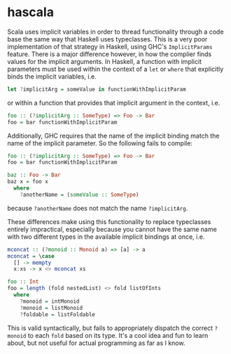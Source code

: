 # hascala
Scala uses implicit variables in order to thread functionality through a code base the same way that
Haskell uses typeclasses. This is a very poor implementation of that strategy in Haskell, using
GHC's `ImplicitParams` feature. There is a major difference however, in how the complier finds values
for the implicit arguments. In Haskell, a function with implicit parameters must be used within the
context of a `let` or `where` that explicitly binds the implicit variables, i.e.
```haskell
let ?implicitArg = someValue in functionWithImplicitParam
```
or within a function that provides that implicit argument in the context, i.e.
```haskell
foo :: (?implicitArg :: SomeType) => Foo -> Bar
foo = bar functionWithImplicitParam
```
Additionally, GHC requires that the name of the implicit binding match the name of the
implicit parameter. So the following fails to compile:
```haskell
foo :: (?implicitArg :: SomeType) => Foo -> Bar
foo = bar functionWithImplicitParam

baz :: Foo -> Bar
baz x = foo x
  where
    ?anotherName = (someValue :: SomeType)
```
because `?anotherName` does not match the name `?implicitArg`.

These differences make using this functionality to replace typeclasses entirely impractical,
especially because you cannot have the same name with two different types in the available implicit
bindings at once, i.e.
```haskell
mconcat :: (?monoid :: Monoid a) => [a] -> a
mconcat = \case
  [] -> mempty
  x:xs -> x <> mconcat xs

foo :: Int
foo = length (fold nestedList) <> fold listOfInts
  where
    ?monoid = intMonoid
    ?monoid = listMonoid
    ?foldable = listFoldable
```
This is valid syntactically, but fails to appropriately dispatch the correct `?monoid` to each `fold`
based on its type. It's a cool idea and fun to learn about, but not useful for actual programming as
far as I know.
